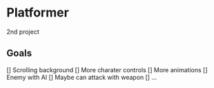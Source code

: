 # Platformer

2nd project

## Goals

[] Scrolling background
[] More charater controls
[] More animations
[] Enemy with AI
[] Maybe can attack with weapon
[] ...